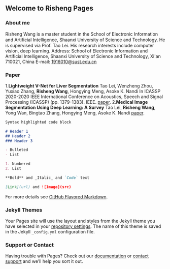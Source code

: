 ## Welcome to Risheng Pages

### About me

Risheng Wang is a master student in the School of Electronic Information and Artiﬁcial Intelligence, Shaanxi University of Science and Technology. He is supervised via Prof. Tao Lei. His research interests include computer vision, deep learning.
Address: School of Electronic Information and Artificial Intelligence, Shaanxi University of Science and Technology, Xi'an 710021, China
E-mail: 1916010@sust.edu.cn

### Paper
1.**Lightweight V-Net for Liver Segmentation**
  Tao Lei, Wenzheng Zhou, Yuxiao Zhang, **Risheng Wang**, Hongying Meng, Asoke K. Nandi
  In ICASSP 2020-2020 IEEE International Conference on Acoustics, Speech and Signal Processing (ICASSP) (pp. 1379-1383). IEEE.
  [paper](https://www.semanticscholar.org/paper/Lightweight-V-Net-for-Liver-Segmentation-Lei-Zhou/64da1e2b822a7a8095a440129ef8d82fa95c8bd0?p2df).
2.**Medical Image Segmentation Using Deep Learning: A Survey**
  Tao Lei, **Risheng Wang**, Yong Wan, Bingtao Zhang, Hongying Meng, Asoke K. Nandi
  [paper](https://arxiv.org/abs/2009.13120).
  
```markdown
Syntax highlighted code block

# Header 1
## Header 2
### Header 3

- Bulleted
- List

1. Numbered
2. List

**Bold** and _Italic_ and `Code` text

[Link](url) and ![Image](src)
```

For more details see [GitHub Flavored Markdown](https://guides.github.com/features/mastering-markdown/).

### Jekyll Themes

Your Pages site will use the layout and styles from the Jekyll theme you have selected in your [repository settings](https://github.com/18792676595/risheng.github.io/settings). The name of this theme is saved in the Jekyll `_config.yml` configuration file.

### Support or Contact

Having trouble with Pages? Check out our [documentation](https://docs.github.com/categories/github-pages-basics/) or [contact support](https://github.com/contact) and we’ll help you sort it out.
